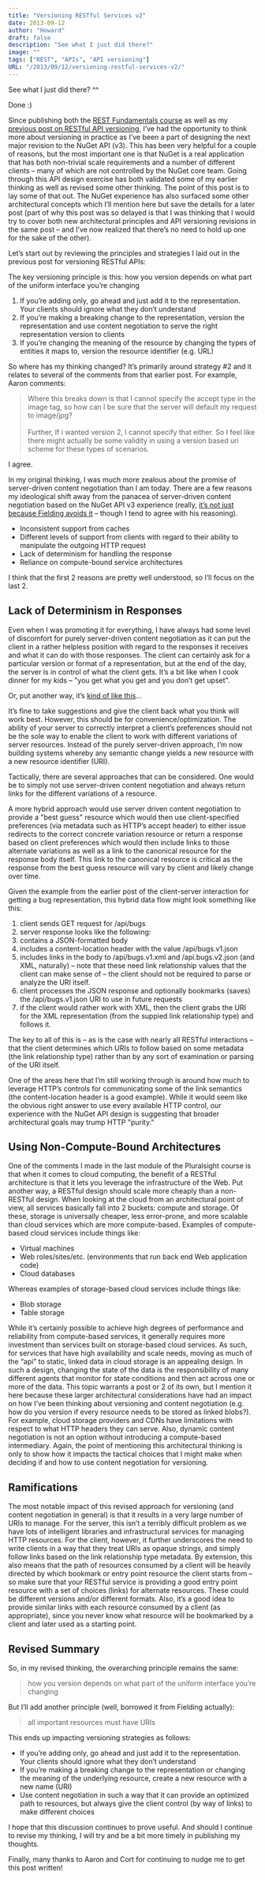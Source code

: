 ```yaml
---
title: "Versioning RESTful Services v2"
date: 2013-09-12
author: "Howard"
draft: false
description: "See what I just did there?"
image: ""
tags: ["REST", "APIs", "API versioning"]
URL: "/2013/09/12/versioning-restful-services-v2/"
---
```


See what I just did there? ^^

Done :)

Since publishing both the [REST Fundamentals course](http://pluralsight.com/training/Courses/TableOfContents/rest-fundamentals) as well as my [previous post on RESTful API versioning](/2012/11/09/versioning-restful-services/), I’ve had the opportunity to think more about versioning in practice as I’ve been a part of designing the next major revision to the NuGet API (v3). This has been very helpful for a couple of reasons, but the most important one is that NuGet is a real application that has both non-trivial scale requirements and a number of different clients – many of which are not controlled by the NuGet core team. Going through this API design exercise has both validated some of my earlier thinking as well as revised some other thinking. The point of this post is to lay some of that out. The NuGet experience has also surfaced some other architectural concepts which I’ll mention here but save the details for a later post (part of why this post was so delayed is that I was thinking that I would try to cover both new architectural principles and API versioning revisions in the same post – and I’ve now realized that there’s no need to hold up one for the sake of the other).

Let’s start out by reviewing the principles and strategies I laid out in the previous post for versioning RESTful APIs:

The key versioning principle is this: how you version depends on what part of the uniform interface you’re changing

1. If you’re adding only, go ahead and just add it to the representation. Your clients should ignore what they don’t understand
1. If you’re making a breaking change to the representation, version the representation and use content negotiation to serve the right representation version to clients
1. If you’re changing the meaning of the resource by changing the types of entities it maps to, version the resource identifier (e.g. URL)

So where has my thinking changed? It’s primarily around strategy #2 and it relates to several of the comments from that earlier post. For example, Aaron comments:

> Where this breaks down is that I cannot specify the accept type in the image tag, so how can I be sure that the server will default my request to image/jpg? <br><br>
> Further, If i wanted version 2, I cannot specify that either. So I feel like there might actually be some validity in using a version based uri scheme for these types of scenarios.

I agree.

In my original thinking, I was much more zealous about the promise of server-driven content negotiation than I am today. There are a few reasons my ideological shift away from the panacea of server-driven content negotiation based on the NuGet API v3 experience (really, [it’s not just because Fielding avoids it](http://groups.yahoo.com/neo/groups/rest-discuss/conversations/topics/5857) – though I tend to agree with his reasoning).

* Inconsistent support from caches
* Different levels of support from clients with regard to their ability to manipulate the outgoing HTTP request
* Lack of determinism for handling the response
* Reliance on compute-bound service architectures

I think that the first 2 reasons are pretty well understood, so I’ll focus on the last 2.

## Lack of Determinism in Responses

Even when I was promoting it for everything, I have always had some level of discomfort for purely server-driven content negotiation as it can put the client in a rather helpless position with regard to the responses it receives and what it can do with those responses. The client can certainly ask for a particular version or format of a representation, but at the end of the day, the server is in control of what the client gets. It’s a bit like when I cook dinner for my kids – "you get what you get and you don’t get upset".

Or, put another way, it’s [kind of like this](http://www.youtube.com/watch?v=M2lfZg-apSA)...

It’s fine to take suggestions and give the client back what you think will work best. However, this should be for convenience/optimization. The ability of your server to correctly interpret a client’s preferences should not be the sole way to enable the client to work with different variations of server resources. Instead of the purely server-driven approach, I’m now building systems whereby any semantic change yields a new resource with a new resource identifier (URI).

Tactically, there are several approaches that can be considered. One would be to simply not use server-driven content negotiation and always return links for the different variations of a resource.

A more hybrid approach would use server driven content negotiation to provide a "best guess" resource which would then use client-specified preferences (via metadata such as HTTP’s accept header) to either issue redirects to the correct concrete variation resource or return a response based on client preferences which would then include links to those alternate variations as well as a link to the canonical resource for the response body itself. This link to the canonical resource is critical as the response from the best guess resource will vary by client and likely change over time.

Given the example from the earlier post of the client-server interaction for getting a bug representation, this hybrid data flow might look something like this:

1. client sends GET request for /api/bugs
1. server response looks like the following:
  1. contains a JSON-formatted body
  1. includes a content-location header with the value /api/bugs.v1.json
  1. includes links in the body to /api/bugs.v1.xml and /api.bugs.v2.json (and XML, naturally) – note that these need link relationship values that the client can make sense of – the client should not be required to parse or analyze the URI itself.
1. client processes the JSON response and optionally bookmarks (saves) the /api/bugs.v1.json URI to use in future requests
1. if the client would rather work with XML, then the client grabs the URI for the XML representation (from the suppied link relationship type) and follows it.

The key to all of this is – as is the case with nearly all RESTful interactions – that the client determines which URIs to follow based on some metadata (the link relationship type) rather than by any sort of examination or parsing of the URI itself.

One of the areas here that I’m still working through is around how much to leverage HTTP’s controls for communicating some of the link semantics (the content-location header is a good example). While it would seem like the obvious right answer to use every available HTTP control, our experience with the NuGet API design is suggesting that broader architectural goals may trump HTTP "purity."

## Using Non-Compute-Bound Architectures

One of the comments I made in the last module of the Pluralsight course is that when it comes to cloud computing, the benefit of a RESTful architecture is that it lets you leverage the infrastructure of the Web. Put another way, a RESTful design should scale more cheaply than a non-RESTful design. When looking at the cloud from an architectural point of view, all services basically fall into 2 buckets: compute and storage. Of these, storage is universally cheaper, less error-prone, and more scalable than cloud services which are more compute-based. Examples of compute-based cloud services include things like:

* Virtual machines
* Web roles/sites/etc. (environments that run back end Web application code)
* Cloud databases

Whereas examples of storage-based cloud services include things like:

* Blob storage
* Table storage

While it’s certainly possible to achieve high degrees of performance and reliability from compute-based services, it generally requires more investment than services built on  storage-based cloud services. As such, for services that have high availability and scale needs, moving as much of the “api” to static, linked data in cloud storage is an appealing design. In such a design, changing the state of the data is the responsibility of many different agents that monitor for state conditions and then act across one or more of the data. This topic warrants a post or 2 of its own, but I mention it here because these larger architectural considerations have had an impact on how I’ve been thinking about versioning and content negotiation (e.g. how do you version if every resource needs to be stored as linked blobs?). For example, cloud storage providers and CDNs have limitations with respect to what HTTP headers they can serve. Also, dynamic content negotiation is not an option without introducing a compute-based intermediary. Again, the point of mentioning this architectural thinking is only to show how it impacts the tactical choices that I might make when deciding if and how to use content negotiation for versioning.

## Ramifications

The most notable impact of this revised approach for versioning (and content negotiation in general) is that it results in a very large number of URIs to manage. For the server, this isn’t a terribly difficult problem as we have lots of intelligent libraries and infrastructural services for managing HTTP resources. For the client, however, it further underscores the need to write clients in a way that they treat URIs as opaque strings, and simply follow links based on the link relationship type metadata. By extension, this also means that the path of resources consumed by a client will be heavily directed by which bookmark or entry point resource the client starts from – so make sure that your RESTful service is providing a good entry point resource with a set of choices (links) for alternate resources. These could be different versions and/or different formats. Also, it’s a good idea to provide similar links with each resource consumed by a client (as appropriate), since you never know what resource will be bookmarked by a client and later used as a starting point.

## Revised Summary

So, in my revised thinking, the overarching principle remains the same:

> how you version depends on what part of the uniform interface you’re changing

But I’ll add another principle (well, borrowed it from Fielding actually):

> all important resources must have URIs

This ends up impacting versioning strategies as follows:

* If you’re adding only, go ahead and just add it to the representation. Your clients should ignore what they don’t understand
* If you’re making a breaking change to the representation or changing the meaning of the underlying resource, create a new resource with a new name (URI)
* Use content negotiation in such a way that it can provide an optimized path to resources, but always give the client control (by way of links) to make different choices

I hope that this discussion continues to prove useful. And should I continue to revise my thinking, I will try and be a bit more timely in publishing my thoughts.

Finally, many thanks to Aaron and Cort for continuing to nudge me to get this post written!
